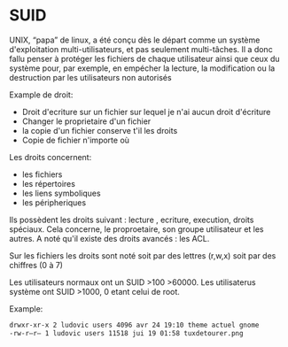 # SUID

UNIX, “papa” de linux, a été conçu dès le départ comme un système d'exploitation multi-utilisateurs, et pas seulement multi-tâches. Il a donc fallu penser à protéger les fichiers de chaque utilisateur ainsi que ceux du système pour, par exemple, en empécher la lecture, la modification ou la destruction par les utilisateurs non autorisés

Example de droit:

- Droit d'ecriture sur un fichier sur lequel je n'ai aucun droit d'écriture
- Changer le proprietaire d'un fichier
- la copie d'un fichier conserve t'il les droits
- Copie de fichier n'importe où

Les droits concernent:

- les fichiers
- les répertoires
- les liens symboliques
- les péripheriques

Ils possèdent les droits suivant : lecture , ecriture, execution, droits spéciaux. Cela concerne, le proproetaire, son groupe utilisateur et les autres. A noté qu'il existe des droits avancés : les ACL.

Sur les fichiers les droits sont noté soit par des lettres (r,w,x) soit par des chiffres (0 à 7)

Les utilisateurs normaux ont un SUID >100 >60000. Les utilisaterus système ont SUID >1000, 0 etant celui de root.

Example: 

```bash
drwxr-xr-x 2 ludovic users 4096 avr 24 19:10 theme actuel gnome
-rw-r–r– 1 ludovic users 11518 jui 19 01:58 tuxdetourer.png
```